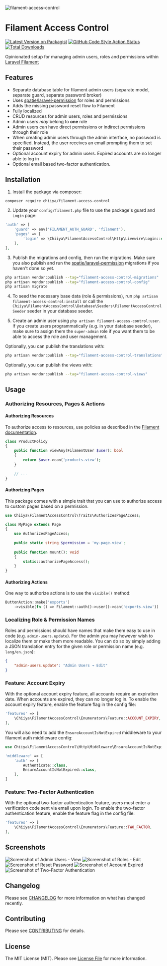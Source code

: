 ![filament-access-control](https://user-images.githubusercontent.com/15029301/155413160-9ba82064-3436-414f-a556-a0bff61528a0.png)

# Filament Access Control

[![Latest Version on Packagist](https://img.shields.io/packagist/v/chiiya/filament-access-control.svg?style=flat-square)](https://packagist.org/packages/chiiya/filament-access-control)
[![GitHub Code Style Action Status](https://img.shields.io/github/workflow/status/chiiya/filament-access-control/Lint?label=code%20style)](https://github.com/chiiya/filament-access-control/actions?query=workflow%3A"Lint"+branch%3Amaster)
[![Total Downloads](https://img.shields.io/packagist/dt/chiiya/filament-access-control.svg?style=flat-square)](https://packagist.org/packages/chiiya/filament-access-control)

Opinionated setup for managing admin users, roles and permissions within [Laravel Filament](https://github.com/laravel-filament/filament)

## Features
- Separate database table for filament admin users (separate model, separate guard, separate password broker)
- Uses [spatie/laravel-permission](https://github.com/spatie/laravel-permission) for roles and permissions
- Adds the missing password reset flow to Filament
- Fully localized
- CRUD resources for admin users, roles and permissions
- Admin users _may_ belong to **one** role
- Admin users can have direct permissions or indirect permissions through their role
- When creating admin users through the admin interface, no password is specified. Instead, the user receives an email prompting them to set their password
- Optional account expiry for admin users. Expired accounts are no longer able to log in
- Optional email based two-factor authentication.

## Installation

1. Install the package via composer:

```bash
composer require chiiya/filament-access-control
```

2. Update your `config/filament.php` file to use the package's guard and `Login` page:

```php
'auth' => [
    'guard' => env('FILAMENT_AUTH_GUARD', 'filament'),
    'pages' => [
        'login' => \Chiiya\FilamentAccessControl\Http\Livewire\Login::class,
    ],
],
```

3. Publish the migrations and config, then run the migrations. Make sure you also publish 
and run the [spatie/laravel-permission](https://github.com/spatie/laravel-permission) migrations
if you haven't done so yet.

```bash
php artisan vendor:publish --tag="filament-access-control-migrations"
php artisan vendor:publish --tag="filament-access-control-config"
php artisan migrate
```

4. To seed the necessary base data (role & permissions), run `php artisan filament-access-control:install`
or call the `Chiiya\FilamentAccessControl\Database\Seeders\FilamentAccessControlSeeder` seeder in your database seeder.

5. Create an admin user using `php artisan filament-access-control:user`. If you create users programmatically
(e.g. in your database seeder), make sure to assign them the `super-admin` role if you want them to be able to 
access the role and user management.

Optionally, you can publish the translations with:

```bash
php artisan vendor:publish --tag="filament-access-control-translations"
```

Optionally, you can publish the views with:

```bash
php artisan vendor:publish --tag="filament-access-control-views"
```

## Usage

### Authorizing Resources, Pages & Actions

#### Authorizing Resources
To authorize access to resources, use policies as described in the 
[Filament documentation](https://filamentphp.com/docs/2.x/admin/resources#authorization).

```php
class ProductPolicy
{
    public function viewAny(FilamentUser $user): bool
    {
        return $user->can('products.view');
    }
    
    // ...
}
```

#### Authorizing Pages
This package comes with a simple trait that you can use to authorize access to custom
pages based on a permission.

```php
use Chiiya\FilamentAccessControl\Traits\AuthorizesPageAccess;

class MyPage extends Page
{
    use AuthorizesPageAccess;
    
    public static string $permission = 'my-page.view';
    
    public function mount(): void
    {
        static::authorizePageAccess();
    }
}
```

#### Authorizing Actions
One way to authorize actions is to use the `visible()` method:

```php
ButtonAction::make('exports')
    ->visible(fn () => Filament::auth()->user()->can('exports.view'))
```

### Localizing Role & Permission Names
Roles and permissions should have names that make them easy to use in code (e.g. `admin-users.update`).
For the admin you may however wish to localize them or make them more readable. You can do so by simply
adding a JSON translation entry for the given role or permission name (e.g. `lang/en.json`):

```json
{
    "admin-users.update": "Admin Users → Edit"
}
```

### Feature: Account Expiry
With the optional account expiry feature, all accounts require an expiration date. When 
accounts are expired, they can no longer log in. To enable the account expiry feature, 
enable the feature flag in the config file:

```php
'features' => [
    \Chiiya\FilamentAccessControl\Enumerators\Feature::ACCOUNT_EXPIRY,
],
```

You will also need to add the `EnsureAccountIsNotExpired` middleware to your filament auth middleware config:

```php
use Chiiya\FilamentAccessControl\Http\Middleware\EnsureAccountIsNotExpired;

'middleware' => [
    'auth' => [
        Authenticate::class,
        EnsureAccountIsNotExpired::class,
    ],
]
```

### Feature: Two-Factor Authentication
With the optional two-factor authentication feature, users must enter a verification code sent
via email upon login. To enable the two-factor authentication feature, enable the feature
flag in the config file:

```php
'features' => [
    \Chiiya\FilamentAccessControl\Enumerators\Feature::TWO_FACTOR,
],
```

## Screenshots
![Screenshot of Admin Users - View](./art/admin_users_view.png)
![Screenshot of Roles - Edit](./art/roles_edit.png)
![Screenshot of Reset Password](./art/reset_password.png)
![Screenshot of Account Expired](./art/account_expired.png)
![Screenshot of Two-Factor Authentication](./art/two_factor.png)

## Changelog

Please see [CHANGELOG](CHANGELOG.md) for more information on what has changed recently.

## Contributing

Please see [CONTRIBUTING](.github/CONTRIBUTING.md) for details.

## License

The MIT License (MIT). Please see [License File](LICENSE.md) for more information.

